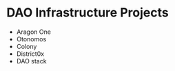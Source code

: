 # DAO Infrastructure Projects

* Aragon One    
* Otonomos    
* Colony    
* District0x    
* DAO stack    

